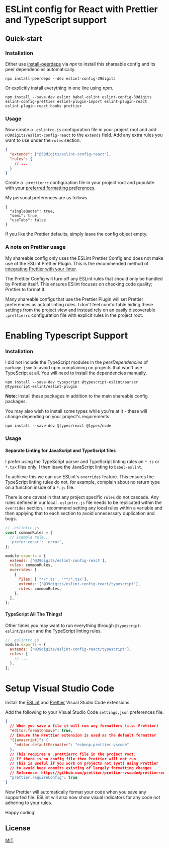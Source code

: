 # ESLint config for React with Prettier and TypeScript support

## Quick-start

### Installation

Either use [install-peerdeps](https://www.npmjs.com/package/install-peerdeps) via _npx_ to install this shareable config and its peer dependencies automatically.

```shell
npx install-peerdeps --dev eslint-config-39digits
```

Or explicitly install everything in one line using _npm_.

```shell
npm install --save-dev eslint babel-eslint eslint-config-39digits eslint-config-prettier eslint-plugin-import eslint-plugin-react eslint-plugin-react-hooks prettier
```

### Usage

Now create a `.eslintrc.js` configuration file in your project root and add `@39digits/eslint-config-react` to the `extends` field. Add any extra rules you want to use under the `rules` section.

```json
{
  "extends": ["@39digits/eslint-config-react"],
  "rules": {
    // ...
  }
}
```

Create a `.prettierrc` configuration file in your project root and populate with your [preferred formatting preferences](https://prettier.io/docs/en/options.html).

My personal preferences are as follows.

```shell
{
  "singleQuote": true,
  "semi": true,
  "useTabs": false
}
```

If you like the Prettier defaults, simply leave the config object empty.

### A note on Prettier usage

My shareable config only uses the ESLint Prettier Config and does not make use of the ESLint Prettier Plugin. This is the recommended method of [integrating Prettier with your linter](https://prettier.io/docs/en/integrating-with-linters.html).

The Prettier Config will turn off any ESLint rules that should only be handled by Prettier itself. This ensures ESlint focuses on checking code quality; Prettier to format it.

Many shareable configs that use the Prettier Plugin will set Prettier preferences as actual linting rules. I don't feel comfortable hiding these settings from the project view and instead rely on an easily discoverable `.prettierrc` configuration file with explicit rules in the project root.

# Enabling Typescript Support

### Installation

I did not include the TypeScript modules in the _peerDependencies_ of `package.json` to avoid npm complaining on projects that won't use TypeScript at all. You will need to install the dependencies manually.

```shell
npm install --save-dev typescript @typescript-eslint/parser @typescript-eslint/eslint-plugin
```

**Note:** Install these packages in addition to the main shareable config packages.

You may also wish to install some types while you're at it - these will change depending on your project's requirements.

```shell
npm install --save-dev @types/react @types/node
```

### Usage

#### Separate Linting for JavaScript and TypeScript files

I prefer using the TypeScript parser and TypeScript linting rules on `*.ts` or `*.tsx` files only. I then leave the JavaScript linting to `babel-eslint`.

To achieve this we can use ESLint's `overrides` feature. This ensures the TypeScript linting rules do not, for example, complain about no return type on a function inside of a `*.js` file.

There is one caveat in that any project specific `rules` do not cascade. Any rules defined in our local `.eslintrc.js` file needs to be replicated within the `overrides` section. I recommend setting any local rules within a variable and then applying that to each section to avoid unnecessary duplication and bugs.

```js
// .eslintrc.js
const commonRules = {
  // Example rule...
  'prefer-const': 'error',
};

module.exports = {
  extends: ['@39digits/eslint-config-react'],
  rules: commonRules,
  overrides: [
    {
      files: ['**/*.ts', '**/*.tsx'],
      extends: ['@39digits/eslint-config-react/typescript'],
      rules: commonRules,
    },
  ],
};
```

#### TypeScript All The Things!

Other times you may want to run everything through `@typescript-eslint/parser` and the TypeScript linting rules.

```js
// .eslintrc.js
module.exports = {
  extends: ['@39digits/eslint-config-react/typescript'],
  rules: {
    // ...
  },
};
```

# Setup Visual Studio Code

Install the [ESLint](https://marketplace.visualstudio.com/items?itemName=dbaeumer.vscode-eslint) and [Prettier](https://marketplace.visualstudio.com/items?itemName=esbenp.prettier-vscode) Visual Studio Code extensions.

Add the following to your Visual Studio Code `settings.json` preferences file.

```json
{
  // When you save a file it will run any formatters (i.e. Prettier)
  "editor.formatOnSave": true,
  // Ensure the Prettier extension is used as the default formatter
  "[javascript]": {
    "editor.defaultFormatter": "esbenp.prettier-vscode"
  },
  // This requires a .prettierrc file in the project root.
  // If there is no config file then Prettier will not run.
  // This is useful if you work on projects not (yet) using Prettier
  // to avoid huge commits existing of largely formatting changes
  // Reference: https://github.com/prettier/prettier-vscode#prettierrequireconfig-default-false
  "prettier.requireConfig": true
}
```

Now Prettier will automatically format your code when you save any supported file. ESLint will also now show visual indicators for any code not adhering to your rules.

Happy coding!

## License

[MIT](LICENSE).
